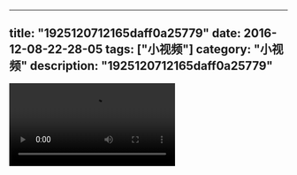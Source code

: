 
---
title: "1925120712165daff0a25779"
date: 2016-12-08-22-28-05
tags: ["小视频"]
category: "小视频"
description: "1925120712165daff0a25779"
---
<video src="http://ohtsqip0g.bkt.clouddn.com/1925120712165daff0a25779.mp4" controls="controls"></video>
